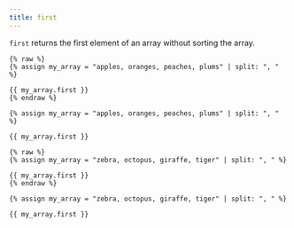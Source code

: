 ```yaml
---
title: first
---
```


`first` returns the first element of an array without sorting the array.

```liquid
{% raw %}
{% assign my_array = "apples, oranges, peaches, plums" | split: ", " %}

{{ my_array.first }}
{% endraw %}
```

```text
{% assign my_array = "apples, oranges, peaches, plums" | split: ", " %}

{{ my_array.first }}
```

```liquid
{% raw %}
{% assign my_array = "zebra, octopus, giraffe, tiger" | split: ", " %}

{{ my_array.first }}
{% endraw %}
```

```text
{% assign my_array = "zebra, octopus, giraffe, tiger" | split: ", " %}

{{ my_array.first }}
```
